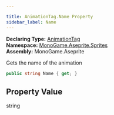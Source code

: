 ```yaml
---

title: AnimationTag.Name Property
sidebar_label: Name
---
```

**Declaring Type:** [AnimationTag](../)  
**Namespace:** [MonoGame.Aseprite.Sprites](../../)  
**Assembly:** MonoGame.Aseprite

Gets the name of the animation

```csharp
public string Name { get; }
```

## Property Value

string


